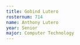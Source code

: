 ```yaml
---
title: Gobind Lutero
rosternum: 714
name: Anthony Lutero
year: Senior
major: Computer Technology
---
```

